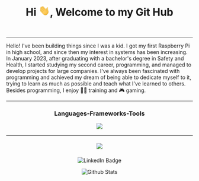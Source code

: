 <div align="center">
  <h1>Hi <img src="https://raw.githubusercontent.com/ABSphreak/ABSphreak/master/gifs/Hi.gif" width="30px">, Welcome to my Git Hub </h1>

  <!-- Agregar imagen aquí -->
  <img src="https://imgur.com/3AnYAVg.png" alt="" width="800px" />

  <hr/>
  <div align="left">
      <p>
    Hello! I've been building things since I was a kid. I got my first Raspberry Pi in high school, and since then my interest in systems has been increasing. In January 2023, after graduating with a bachelor's degree in Safety and Health, I started studying my second career, programming, and managed to develop projects for large companies. I've always been fascinated with programming and achieved my dream of being able to dedicate myself to it, trying to learn as much as possible and teach what I've learned to others. Besides programming, I enjoy 🏋️‍♂️ training and 🎮 gaming.
  </p>
  </div>

  <hr/>

  <h3>Languages-Frameworks-Tools</h3>

  <div>
    <img src="https://skillicons.dev/icons?i=html,css,javascript,nodejs,express,py,django,anaconda,mysql,bootstrap,php,laravel" /><br>
  </div>
  <hr/>

  <h4>
    <img src="https://readme-typing-svg.herokuapp.com/?font=Righteous&weight=500&size=25&pause=800&color=F7F7F7&center=true&vCenter=true&width=600&height=70&lines=Thanks+for+visiting!+%E2%9C%8C%EF%B8%8F;%C2%A1+Send+me+a+message+on+Linkedin+!++;I'm+always+down+to+collab+%F0%9F%98%80">
  </h4>
  <img alt="LinkedIn Badge" src="https://img.shields.io/badge/LinkedIn-Tomas%20Nardi-%230A66C2?style=social&logo=linkedin">

  <p align="center">
    <img src="https://raw.githubusercontent.com/bornmay/bornmay/Update/svg/Bottom.svg" alt="Github Stats" />
  </p>
</div> 
